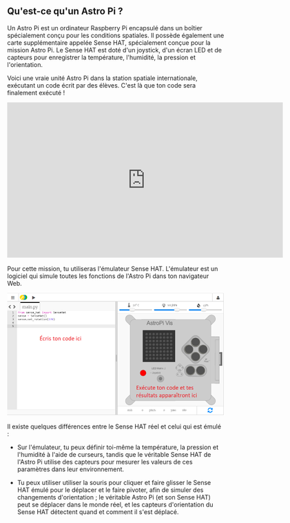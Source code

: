 ## Qu'est-ce qu'un Astro Pi ?

Un Astro Pi est un ordinateur Raspberry Pi encapsulé dans un boîtier spécialement conçu pour les conditions spatiales. Il possède également une carte supplémentaire appelée Sense HAT, spécialement conçue pour la mission Astro Pi. Le Sense HAT est doté d'un joystick, d'un écran LED et de capteurs pour enregistrer la température, l'humidité, la pression et l'orientation.

Voici une vraie unité Astro Pi dans la station spatiale internationale, exécutant un code écrit par des élèves. C'est là que ton code sera finalement exécuté ! 

<iframe src="https://player.vimeo.com/video/172737314" width="640" height="360" frameborder="0" webkitallowfullscreen mozallowfullscreen allowfullscreen mark="crwd-mark"></iframe> 

Pour cette mission, tu utiliseras l'émulateur Sense HAT. L'émulateur est un logiciel qui simule toutes les fonctions de l'Astro Pi dans ton navigateur Web.

![Émulateur Sense HAT](images/sense-hat-emulator.png)

Il existe quelques différences entre le Sense HAT réel et celui qui est émulé :

- Sur l'émulateur, tu peux définir toi-même la température, la pression et l'humidité à l'aide de curseurs, tandis que le véritable Sense HAT de l'Astro Pi utilise des capteurs pour mesurer les valeurs de ces paramètres dans leur environnement.

- Tu peux utiliser utiliser la souris pour cliquer et faire glisser le Sense HAT émulé pour le déplacer et le faire pivoter, afin de simuler des changements d'orientation ; le véritable Astro Pi (et son Sense HAT) peut se déplacer dans le monde réel, et les capteurs d'orientation du Sense HAT détectent quand et comment il s'est déplacé.